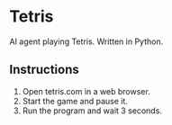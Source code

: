 # Tetris
AI agent playing Tetris. Written in Python.

## Instructions
1. Open tetris.com in a web browser.
2. Start the game and pause it.
3. Run the program and wait 3 seconds.

